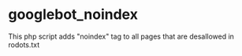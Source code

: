 # googlebot_noindex
This php script adds "noindex" tag to all pages that are desallowed in rodots.txt
